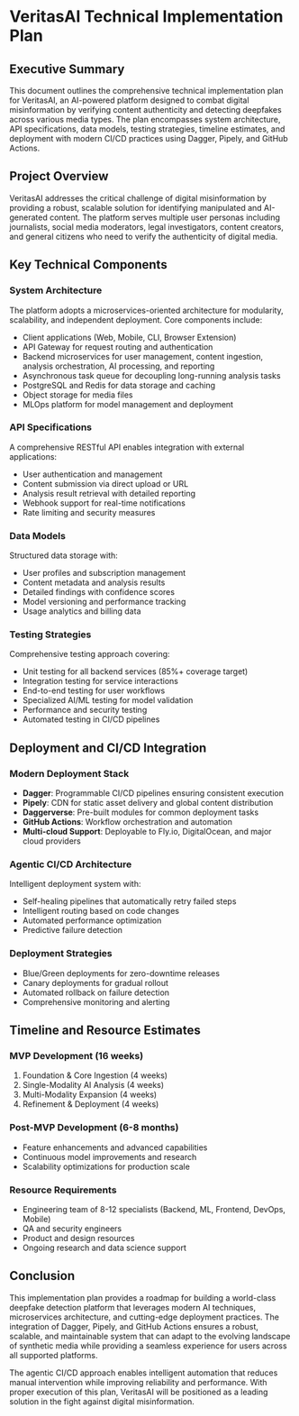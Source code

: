 # VeritasAI Technical Implementation Plan
## Executive Summary

This document outlines the comprehensive technical implementation plan for VeritasAI, an AI-powered platform designed to combat digital misinformation by verifying content authenticity and detecting deepfakes across various media types. The plan encompasses system architecture, API specifications, data models, testing strategies, timeline estimates, and deployment with modern CI/CD practices using Dagger, Pipely, and GitHub Actions.

## Project Overview

VeritasAI addresses the critical challenge of digital misinformation by providing a robust, scalable solution for identifying manipulated and AI-generated content. The platform serves multiple user personas including journalists, social media moderators, legal investigators, content creators, and general citizens who need to verify the authenticity of digital media.

## Key Technical Components

### System Architecture
The platform adopts a microservices-oriented architecture for modularity, scalability, and independent deployment. Core components include:
- Client applications (Web, Mobile, CLI, Browser Extension)
- API Gateway for request routing and authentication
- Backend microservices for user management, content ingestion, analysis orchestration, AI processing, and reporting
- Asynchronous task queue for decoupling long-running analysis tasks
- PostgreSQL and Redis for data storage and caching
- Object storage for media files
- MLOps platform for model management and deployment

### API Specifications
A comprehensive RESTful API enables integration with external applications:
- User authentication and management
- Content submission via direct upload or URL
- Analysis result retrieval with detailed reporting
- Webhook support for real-time notifications
- Rate limiting and security measures

### Data Models
Structured data storage with:
- User profiles and subscription management
- Content metadata and analysis results
- Detailed findings with confidence scores
- Model versioning and performance tracking
- Usage analytics and billing data

### Testing Strategies
Comprehensive testing approach covering:
- Unit testing for all backend services (85%+ coverage target)
- Integration testing for service interactions
- End-to-end testing for user workflows
- Specialized AI/ML testing for model validation
- Performance and security testing
- Automated testing in CI/CD pipelines

## Deployment and CI/CD Integration

### Modern Deployment Stack
- **Dagger**: Programmable CI/CD pipelines ensuring consistent execution
- **Pipely**: CDN for static asset delivery and global content distribution
- **Daggerverse**: Pre-built modules for common deployment tasks
- **GitHub Actions**: Workflow orchestration and automation
- **Multi-cloud Support**: Deployable to Fly.io, DigitalOcean, and major cloud providers

### Agentic CI/CD Architecture
Intelligent deployment system with:
- Self-healing pipelines that automatically retry failed steps
- Intelligent routing based on code changes
- Automated performance optimization
- Predictive failure detection

### Deployment Strategies
- Blue/Green deployments for zero-downtime releases
- Canary deployments for gradual rollout
- Automated rollback on failure detection
- Comprehensive monitoring and alerting

## Timeline and Resource Estimates

### MVP Development (16 weeks)
1. Foundation & Core Ingestion (4 weeks)
2. Single-Modality AI Analysis (4 weeks)
3. Multi-Modality Expansion (4 weeks)
4. Refinement & Deployment (4 weeks)

### Post-MVP Development (6-8 months)
- Feature enhancements and advanced capabilities
- Continuous model improvements and research
- Scalability optimizations for production scale

### Resource Requirements
- Engineering team of 8-12 specialists (Backend, ML, Frontend, DevOps, Mobile)
- QA and security engineers
- Product and design resources
- Ongoing research and data science support

## Conclusion

This implementation plan provides a roadmap for building a world-class deepfake detection platform that leverages modern AI techniques, microservices architecture, and cutting-edge deployment practices. The integration of Dagger, Pipely, and GitHub Actions ensures a robust, scalable, and maintainable system that can adapt to the evolving landscape of synthetic media while providing a seamless experience for users across all supported platforms.

The agentic CI/CD approach enables intelligent automation that reduces manual intervention while improving reliability and performance. With proper execution of this plan, VeritasAI will be positioned as a leading solution in the fight against digital misinformation.
